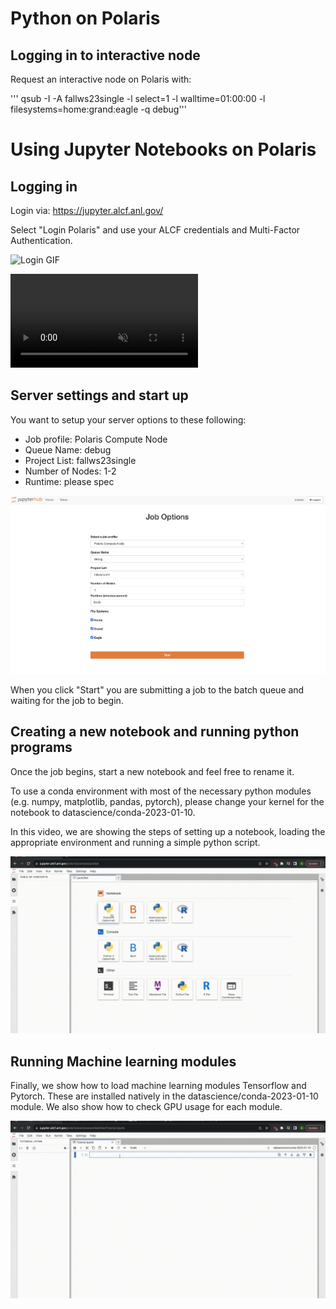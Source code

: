# Python on Polaris

## Logging in to interactive node

Request an interactive node on Polaris with:

''' qsub -I -A fallws23single -l select=1 -l walltime=01:00:00 -l filesystems=home:grand:eagle -q debug'''

# Using Jupyter Notebooks on Polaris

## Logging in 

Login via: https://jupyter.alcf.anl.gov/

Select "Login Polaris" and use your ALCF credentials and Multi-Factor Authentication.

![Login GIF](JupyterNotebookLogin.gif)

<video id="myBGvid" autoplay muted loop>
<source src="[https://github.com/architvasan/alcf_tutorial/blob/b927498f73435a795f17b65716bcf41b305f94a5/JupyterNotebookLogin.gif](https://github.com/architvasan/alcf_tutorial/blob/b927498f73435a795f17b65716bcf41b305f94a5/JupyterNotebookLogin.gif)">
</video>

## Server settings and start up
You want to setup your server options to these following:
* Job profile: Polaris Compute Node
* Queue Name: debug
* Project List: fallws23single
* Number of Nodes: 1-2
* Runtime: please spec

![server options](JobOptions.png)

When you click "Start" you are submitting a job to the batch queue and waiting for the job to begin.

## Creating a new notebook and running python programs

Once the job begins, start a new notebook and feel free to rename it.

To use a conda environment with most of the necessary python modules (e.g. numpy, matplotlib, pandas, pytorch), please change your kernel for the notebook to datascience/conda-2023-01-10.

In this video, we are showing the steps of setting up a notebook, loading the appropriate environment and running a simple python script.

![PythonRun GIF](JupyterNotebook_Use.gif)

## Running Machine learning modules

Finally, we show how to load machine learning modules Tensorflow and Pytorch. These are installed natively in the datascience/conda-2023-01-10 module. We also show how to check GPU usage for each module.

![MLRun GIF](JupyterNotebook_ML.gif)
